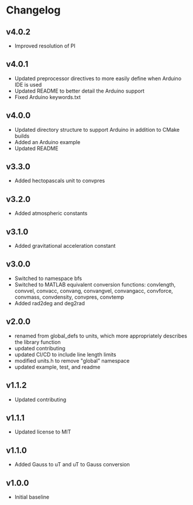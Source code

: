 # Changelog

## v4.0.2
- Improved resolution of PI

## v4.0.1
- Updated preprocessor directives to more easily define when Arduino IDE is used
- Updated README to better detail the Arduino support
- Fixed Arduino keywords.txt

## v4.0.0
- Updated directory structure to support Arduino in addition to CMake builds
- Added an Arduino example
- Updated README

## v3.3.0
- Added hectopascals unit to convpres

## v3.2.0
- Added atmospheric constants

## v3.1.0
- Added gravitational acceleration constant

## v3.0.0
- Switched to namespace bfs
- Switched to MATLAB equivalent conversion functions: convlength, convvel, convacc, convang, convangvel, convangacc, convforce, convmass, convdensity, convpres, convtemp
- Added rad2deg and deg2rad

## v2.0.0
- renamed from global_defs to units, which more appropriately describes the library function
- updated contributing
- updated CI/CD to include line length limits
- modified units.h to remove "global" namespace
- updated example, test, and readme

## v1.1.2
- Updated contributing

## v1.1.1
- Updated license to MIT

## v1.1.0
- Added Gauss to uT and uT to Gauss conversion

## v1.0.0
- Initial baseline
